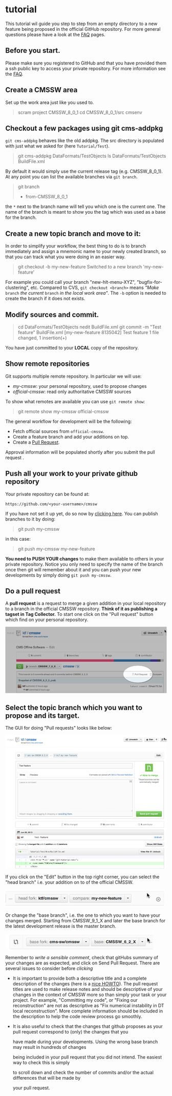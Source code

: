 # tutorial

This tutorial wil guide you step to step from an empty directory to a new feature being proposed in the official GitHub repository. For more general questions please have a look at the [FAQ](https://github.com/cms-sw/cmssdt-wiki/tree/5f65d2b908feff590dc3bd7f02a8335b478c31db/old/faq.html) pages.

## Before you start.

Please make sure you registered to GitHub and that you have provided them a ssh public key to access your private repository. For more information see the [FAQ](https://github.com/cms-sw/cmssdt-wiki/tree/5f65d2b908feff590dc3bd7f02a8335b478c31db/old/faq.html).

## Create a CMSSW area

Set up the work area just like you used to.

> scram project CMSSW\_8\_0\_1 cd CMSSW\_8\_0\_1/src cmsenv

## Checkout a few packages using git cms-addpkg

`git cms-addpkg` behaves like the old addpkg. The src directory is populated with just what we asked for \(here `Tutorial/Test`\).

> git cms-addpkg DataFormats/TestObjects ls DataFormats/TestObjects BuildFile.xml

By default it would simply use the current release tag \(e.g. CMSSW\_8\_0\_1\). At any point you can list the available branches via `git branch`.

> git branch
>
> * from-CMSSW\_8\_0\_1

the `*` next to the branch name will tell you which one is the current one. The name of the branch is meant to show you the tag which was used as a base for the branch.

## Create a new topic branch and move to it:

In order to simplify your workflow, the best thing to do is to branch immediately and assign a mnemonic name to your newly created branch, so that you can track what you were doing in an easier way.

> git checkout -b my-new-feature Switched to a new branch 'my-new-feature'

For example you could call your branch "new-hlt-menu-XYZ", "bugfix-for-clustering", etc. Compared to CVS, `git checkout <branch>` means _"Make_ `branch` _the current_ `branch` _in the local work area"_. The `-b` option is needed to create the branch if it does not exists.

## Modify sources and commit.

> cd DataFormats/TestObjects nedit BuildFile.xml git commit -m "Test feature" BuildFile.xml \[my-new-feature 8135042\] Test feature 1 file changed, 1 insertion\(+\)

You have just committed to your **LOCAL** copy of the repository.

## Show remote repositories

Git supports multiple remote repository. In particular we will use:

* _my-cmssw_: your personal repository, used to propose changes
* _official-cmssw_: read only authoritative CMSSW sources

To show what remotes are available you can use `git remote show`:

> git remote show my-cmssw official-cmssw

The general workflow for development will be the following:

* Fetch official sources from `official-cmssw`.
* Create a feature branch and add your additions on top.
* Create a [Pull Request](https://help.github.com/articles/using-pull-requests).

Approval information will be populated shortly after you submit the pull request .

## Push all your work to your private github repository

Your private repository can be found at:

```text
https://github.com/<your-username>/cmssw
```

If you have not set it up yet, do so now by [clicking here](https://github.com/cms-sw/cmssw/fork). You can publish branches to it by doing:

> git push my-cmssw

in this case:

> git push my-cmssw my-new-feature

**You need to PUSH YOUR changes** to make them available to others in your private repository. Notice you only need to specify the name of the branch once then git will remember about it and you can push your new developments by simply doing `git push my-cmssw`.

## Do a pull request

A **pull request** is a request to merge a given addition in your local repository to a branch in the official CMSSW repository. **Think of it as publishing a tagset in Tag Collector.** To start one click on the "Pull request" button which find on your personal repository.

![Pull request](../.gitbook/assets/pull-request.png)

## Select the topic branch which you want to propose and its target.

The GUI for doing "Pull requests" looks like below:

![Pull request](../.gitbook/assets/pull-request-gui.png)

If you click on the "Edit" button in the top right corner, you can select the "head branch" i.e. your addition on to of the official CMSSW.

![Pull request](../.gitbook/assets/head-branch.png)

Or change the "base branch", i.e. the one to which you want to have your changes merged. Starting from CMSSW\_9\_1\_X and later the base branch for the latest development release is the master branch.

![Pull requests GUI](../.gitbook/assets/base-branch.png)

Remember to _write a sensible comment_, check that gitHubs summary of your changes are as expected, and click on Send Pull Request. There are several issues to consider before _clicking_

* It is important to provide both a descriptive title and a complete description of the changes \(here is a [nice HOWTO](https://wiki.openstack.org/wiki/GitCommitMessages)\). The pull request titles are used to make release notes and should be descriptive of your changes in the context of CMSSW more so than simply your task or your project. For example, "Committing my code", or "Fixing our reconstruction" are not as descriptive as "Fix numerical instability in DT local reconstruction". More complete information should be included in the description to help the code review process go smoothly.
* It is also useful to check that the changes that github proposes as your pull request correspond to \(only\) the changes that you 

  have made during your developments. Using the wrong base branch may result in hundreds of changes

  being included in your pull request that you did not intend. The easiest way to check this is simply 

  to scroll down and check the number of commits and/or the actual differences that will be made by

  your pull request.

